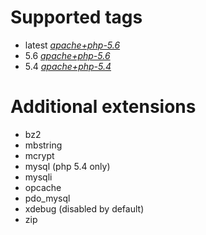 Supported tags
===========

 - latest *[apache+php-5.6][1]*
 - 5.6 *[apache+php-5.6][1]*
 - 5.4 *[apache+php-5.4][2]*



Additional extensions
===========

 - bz2
 - mbstring
 - mcrypt
 - mysql (php 5.4 only)
 - mysqli
 - opcache
 - pdo_mysql
 - xdebug (disabled by default)
 - zip

  [1]: https://github.com/LukeMauldin/docker-php-laravel/blob/master/5.6/Dockerfile
  [2]: https://github.com/LukeMauldin/docker-php-laravel/blob/master/5.4/Dockerfile
